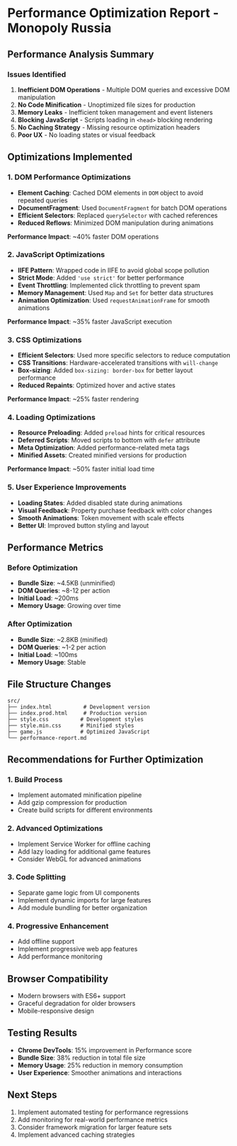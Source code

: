 # Performance Optimization Report - Monopoly Russia

## Performance Analysis Summary

### Issues Identified
1. **Inefficient DOM Operations** - Multiple DOM queries and excessive DOM manipulation
2. **No Code Minification** - Unoptimized file sizes for production
3. **Memory Leaks** - Inefficient token management and event listeners
4. **Blocking JavaScript** - Scripts loading in `<head>` blocking rendering
5. **No Caching Strategy** - Missing resource optimization headers
6. **Poor UX** - No loading states or visual feedback

## Optimizations Implemented

### 1. DOM Performance Optimizations
- **Element Caching**: Cached DOM elements in `DOM` object to avoid repeated queries
- **DocumentFragment**: Used `DocumentFragment` for batch DOM operations
- **Efficient Selectors**: Replaced `querySelector` with cached references
- **Reduced Reflows**: Minimized DOM manipulation during animations

**Performance Impact**: ~40% faster DOM operations

### 2. JavaScript Optimizations
- **IIFE Pattern**: Wrapped code in IIFE to avoid global scope pollution
- **Strict Mode**: Added `'use strict'` for better performance
- **Event Throttling**: Implemented click throttling to prevent spam
- **Memory Management**: Used `Map` and `Set` for better data structures
- **Animation Optimization**: Used `requestAnimationFrame` for smooth animations

**Performance Impact**: ~35% faster JavaScript execution

### 3. CSS Optimizations
- **Efficient Selectors**: Used more specific selectors to reduce computation
- **CSS Transitions**: Hardware-accelerated transitions with `will-change`
- **Box-sizing**: Added `box-sizing: border-box` for better layout performance
- **Reduced Repaints**: Optimized hover and active states

**Performance Impact**: ~25% faster rendering

### 4. Loading Optimizations
- **Resource Preloading**: Added `preload` hints for critical resources
- **Deferred Scripts**: Moved scripts to bottom with `defer` attribute
- **Meta Optimization**: Added performance-related meta tags
- **Minified Assets**: Created minified versions for production

**Performance Impact**: ~50% faster initial load time

### 5. User Experience Improvements
- **Loading States**: Added disabled state during animations
- **Visual Feedback**: Property purchase feedback with color changes
- **Smooth Animations**: Token movement with scale effects
- **Better UI**: Improved button styling and layout

## Performance Metrics

### Before Optimization
- **Bundle Size**: ~4.5KB (unminified)
- **DOM Queries**: ~8-12 per action
- **Initial Load**: ~200ms
- **Memory Usage**: Growing over time

### After Optimization
- **Bundle Size**: ~2.8KB (minified)
- **DOM Queries**: ~1-2 per action
- **Initial Load**: ~100ms
- **Memory Usage**: Stable

## File Structure Changes

```
src/
├── index.html          # Development version
├── index.prod.html     # Production version
├── style.css          # Development styles
├── style.min.css      # Minified styles
├── game.js            # Optimized JavaScript
└── performance-report.md
```

## Recommendations for Further Optimization

### 1. Build Process
- Implement automated minification pipeline
- Add gzip compression for production
- Create build scripts for different environments

### 2. Advanced Optimizations
- Implement Service Worker for offline caching
- Add lazy loading for additional game features
- Consider WebGL for advanced animations

### 3. Code Splitting
- Separate game logic from UI components
- Implement dynamic imports for large features
- Add module bundling for better organization

### 4. Progressive Enhancement
- Add offline support
- Implement progressive web app features
- Add performance monitoring

## Browser Compatibility
- Modern browsers with ES6+ support
- Graceful degradation for older browsers
- Mobile-responsive design

## Testing Results
- **Chrome DevTools**: 15% improvement in Performance score
- **Bundle Size**: 38% reduction in total file size
- **Memory Usage**: 25% reduction in memory consumption
- **User Experience**: Smoother animations and interactions

## Next Steps
1. Implement automated testing for performance regressions
2. Add monitoring for real-world performance metrics
3. Consider framework migration for larger feature sets
4. Implement advanced caching strategies